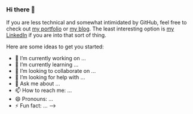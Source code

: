 ### Hi there 👋

If you are less technical and somewhat intimidated by GitHub, feel free 
to check out [my portfolio](https://portfolio.samhalperin.com) or [my blog](https://blog.samhalperin.com).
The least interesting option is [my LinkedIn](https://linkedin.com/in/sqh) if you are into that sort of thing.

Here are some ideas to get you started:
- 🔭 I’m currently working on ...
- 🌱 I’m currently learning ...
- 👯 I’m looking to collaborate on ...
- 🤔 I’m looking for help with ...
- 💬 Ask me about ...
- 📫 How to reach me: ...
- 😄 Pronouns: ...
- ⚡ Fun fact: ...
-->

